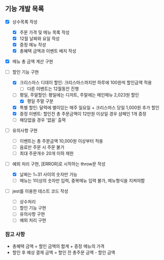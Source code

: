 ## 기능 개발 목록

- [x] 상수목록 작성

  - [x] 주문 가격 및 메뉴 목록 작성
  - [x] 12월 날짜와 요일 작성
  - [x] 증정 메뉴 작성
  - [x] 총혜택 금액과 이벤트 배지 작성

- [x] 메뉴 총 금액 계산 구현
- [ ] 할인 기능 구현

  - [x] 크리스마스 디데이 할인: 크리스마스까지만 하루에 100원씩 할인금액 적용
    - [ ] 다른 이벤트는 12월동안 진행
  - [ ] 평일, 주말할인: 평일에는 디저트, 주말에는 메인메뉴 2,023원 할인
    - [x] 평일 주말 구분
  - [x] 특별 할인: 달력에 별이있는 매주 일요일 + 크리스마스 당일 1,000원 추가 할인
  - [x] 증정 이벤트: 할인전 총 주문금액이 12만원 이상일 경우 샴페인 1개 증정
  - [ ] 해당없을 경우 '없음' 출력

- [ ] 유의사항 구현

  - [ ] 이벤트는 총 주문금액 10,000원 이상부터 적용
  - [ ] 음료만 주문 시 주문 불가
  - [ ] 최대 주문개수 20개 이하 제한

- [ ] 예외 처리 구현, [ERROR]로 시작하는 throw문 작성

  - [x] 날짜는 1~31 사이의 숫자만 가능
  - [ ] 메뉴는 1이상의 숫자만 입력, 중복메뉴 입력 불가, 메뉴형식을 지켜야함

- [ ] jest를 이용한 테스트 코드 작성
  - [ ] 상수처리
  - [ ] 할인 기능 구현
  - [ ] 유의사항 구현
  - [ ] 예외 처리 구현

### 참고 사항

- 총혜택 금액 = 할인 금액의 합계 + 증정 메뉴의 가격
- 할인 후 예상 결제 금액 = 할인 전 총주문 금액 - 할인 금액

